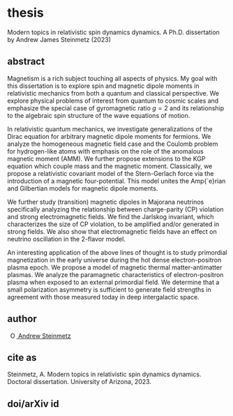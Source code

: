 # thesis
Modern topics in relativistic spin dynamics dynamics. A Ph.D. dissertation by Andrew James Steinmetz (2023)

## abstract
Magnetism is a rich subject touching all aspects of physics. My goal with this dissertation is to explore spin and magnetic dipole moments in relativistic mechanics from both a quantum and classical perspective. We explore physical problems of interest from quantum to cosmic scales and emphasize the special case of gyromagnetic ratio $g=2$ and its relationship to the algebraic spin structure of the wave equations of motion.

In relativistic quantum mechanics, we investigate generalizations of the Dirac equation for arbitrary magnetic dipole moments for fermions. We analyze the homogeneous magnetic field case and the Coulomb problem for hydrogen-like atoms with emphasis on the role of the anomalous magnetic moment (AMM). We further propose extensions to the KGP equation which couple mass and the magnetic moment. Classically, we propose a relativistic covariant model of the Stern-Gerlach force via the introduction of a magnetic four-potential. This model unites the Amp{\`e}rian and Gilbertian models for magnetic dipole moments.

We further study (transition) magnetic dipoles in Majorana neutrinos specifically analyzing the relationship between charge-parity (CP) violation and strong electromagnetic fields. We find the Jarlskog invariant, which characterizes the size of CP violation, to be amplified and/or generated in strong fields. We also show that electromagnetic fields have an effect on neutrino oscillation in the 2-flavor model.

An interesting application of the above lines of thought is to study primordial magnetization in the early universe during the hot dense electron-positron plasma epoch. We propose a model of magnetic thermal matter-antimatter plasmas. We analyze the paramagnetic characteristics of electron-positron plasma when exposed to an external primordial field. We determine that a small polarization asymmetry is sufficient to generate field strengths in agreement with those measured today in deep intergalactic space.

## author
<a
id="cy-effective-orcid-url"
class="underline"
href="https://orcid.org/0000-0001-5474-2649"
target="orcid.widget"
rel="me noopener noreferrer"
style="vertical-align: top"><img
src="https://orcid.org/sites/default/files/images/orcid_16x16.png"
style="width: 1em; margin-inline-start: 0.5em"
alt="ORCID iD icon"/> Andrew Steinmetz</a>

## cite as
Steinmetz, A. Modern topics in relativistic spin dynamics dynamics. Doctoral dissertation. University of Arizona, 2023.

## doi/arXiv id
